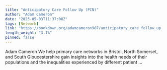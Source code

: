 ```yaml
---
title: "Anticipatory Care Follow Up (PCN)"
author: "Adam Cameron"
date: "2023-05-03T11:37:08Z"
tags: [Network]
link: "https://bookdown.org/adamcameron987/anticipatory_care_follow_up_pcn/"
length_weight: "3.1%"
pinned: false
---
```


Adam Cameron We help primary care networks in Bristol, North Somerset, and South Gloucestershire gain insights into the health needs of their populations and the inequalities experienced by different patient ...
